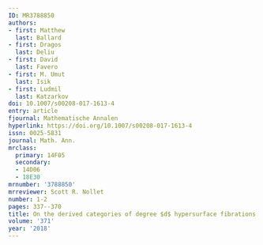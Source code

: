 ```yaml
---
ID: MR3788850
authors:
- first: Matthew
  last: Ballard
- first: Dragos
  last: Deliu
- first: David
  last: Favero
- first: M. Umut
  last: Isik
- first: Ludmil
  last: Katzarkov
doi: 10.1007/s00208-017-1613-4
entry: article
fjournal: Mathematische Annalen
hyperlink: https://doi.org/10.1007/s00208-017-1613-4
issn: 0025-5831
journal: Math. Ann.
mrclass:
  primary: 14F05
  secondary:
  - 14D06
  - 18E30
mrnumber: '3788850'
mrreviewer: Scott R. Nollet
number: 1-2
pages: 337--370
title: On the derived categories of degree $d$ hypersurface fibrations
volume: '371'
year: '2018'
---
```

